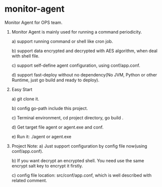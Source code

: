 # monitor-agent
Monitor Agent for OPS team.

1. Monitor Agent is mainly used for running a command periodicity.
   
   a) support running command or shell like cron job.
   
   b) support data encrypted and decrypted with AES algorithm, when deal with shell file.
   
   c) support self-define agent configuration, using conf/app.conf.
   
   d) support fast-deploy without no dependency(No JVM, Python or other Runtime, just go build and ready to deploy).
   
   
2. Easy Start
 
   a) git clone it.
   
   b) config go-path include this project.
   
   c) Terminal environment, cd project directory, go build .
   
   d) Get target file agent or agent.exe and conf.
   
   e) Run it: ./agent or agent.exe 
   
   
3. Project Note:
   a) Just support configuration by config file now(using conf/app.conf).
    
   b) If you want decrypt an encrypted shell. You need use the same encrypt salt key to encrypt it firstly.
    
   c) config file location: src/conf/app.conf, which is well described with related comment.
    
    
    
          
